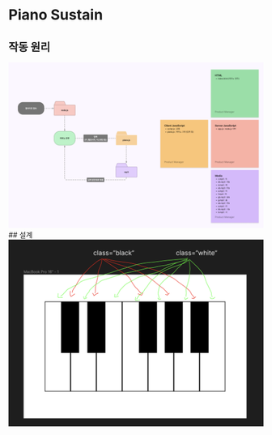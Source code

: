 # Piano Sustain
## 작동 원리
<img src="https://github.com/PinguLee/Piano-Sustain/blob/main/public/images/작동 원리.png">
## 설계
<img src="https://github.com/PinguLee/Piano-Sustain/blob/main/public/images/피아노.png">
